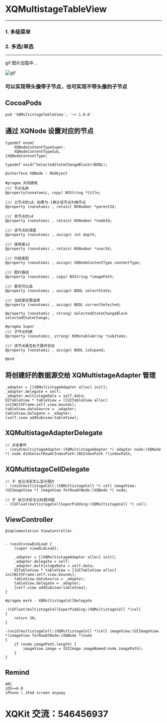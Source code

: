 # XQMultistageTableView

--------------------------
### 1. 多级菜单
### 2. 多选/单选

    
------------------------------------


gif 图片加载中...

![gif](https://github.com/weakGG/XQMultistageTableView/blob/master/gif/image.gif)

### 可以实现带头像带子节点，也可实现不带头像的子节点

## CocoaPods

```
pod 'XQMultistageTableView', '~> 1.0.0'
```

## 通过 XQNode 设置对应的节点
```
typedef enum{
    XQNodeContentTypeSuper,
    XQNodeContentTypeSub,
}XQNodeContentType;

typedef void(^SelectedStateChangeBlock)(BOOL);

@interface XQNode : NSObject

#pragma 共同拥有
/// 节点名称
@property(nonatomic, copy) NSString *title;

/// 父节点的id，如果为-1表示该节点为根节点
@property (nonatomic , retain) NSNumber *parentId;

/// 本节点的id
@property (nonatomic , retain) NSNumber *nodeId;

/// 该节点的深度
@property (nonatomic , assign) int depth;

/// 使用者id
@property (nonatomic , retain) NSNumber *userId;

/// 内容类型
@property (nonatomic , assign) XQNodeContentType contentType;

/// 图片路径
@property (nonatomic , copy) NSString *imagePath;

/// 是否可以选
@property (nonatomic , assign) BOOL selectState;

/// 当前是否需选择
@property (nonatomic , assign) BOOL currentSelected;

@property (nonatomic , strong) SelectedStateChangeBlock selectedStateChange;

#pragma Super
/// 子节点列表
@property (nonatomic, strong) NSMutableArray *subItems;

/// 该节点是否处于展开状态
@property (nonatomic , assign) BOOL isExpand;
  
@end  
```
## 将创建好的数据源交给 XQMultistageAdapter 管理
```
_adapter = [[XQMultistageAdapter alloc] init];  
_adapter.delegate = self;  
_adapter.multistageData = self.data;  
UITableView * tableView = [[UITableView alloc] initWithFrame:self.view.bounds];  
tableView.dataSource = _adapter;  
tableView.delegate = _adapter;  
[self.view addSubview:tableView];  
```
## XQMultistageAdapterDelegate
```
// 点击事件
- (void)multistageAdapter:(XQMultistageAdapter *) adapter node:(XQNode *) node didSelectRowAtIndexPath:(NSIndexPath *)indexPath;  
```
## XQMultistageCellDelegate
```
// 子 自己决定怎么显示图片  
- (void)multistageCell:(XQMultistageCell *) cell imageView:(UIImageView *) imageView forRowAtNode:(XQNode *) node;  
  
// 子 自己决定与父标题间距  
- (CGFloat)multistageCellSuperPidding:(XQMultistageCell *) cell;  
```
## ViewController
```
@implementation ViewController  
  
  
- (void)viewDidLoad {  
    [super viewDidLoad];  
      
    _adapter = [[XQMultistageAdapter alloc] init];  
    _adapter.delegate = self;  
    _adapter.multistageData = self.data;  
    UITableView * tableView = [[UITableView alloc] initWithFrame:self.view.bounds];  
    tableView.dataSource = _adapter;  
    tableView.delegate = _adapter;  
    [self.view addSubview:tableView];  
}  
  
#pragma mark - XQMultistageCellDelegate  
  
-(CGFloat)multistageCellSuperPidding:(XQMultistageCell *)cell  
{  
    return 30;  
}  
  
-(void)multistageCell:(XQMultistageCell *)cell imageView:(UIImageView *)imageView forRowAtNode:(XQNode *)node  
{  
    if (node.imagePath.length) {  
        imageView.image = [UIImage imageNamed:node.imagePath];  
    }  
}  
```

## Remind

```
ARC
iOS>=6.0
iPhone \ iPad screen anyway
```

# XQKit 交流：546456937
